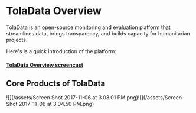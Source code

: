# TolaData Overview

TolaData is an open-source monitoring and evaluation platform that streamlines data, brings transparency, and builds capacity for humanitarian projects.

Here's is a quick introduction of the platform:

#### [**TolaData Overview screencast**](https://youtu.be/3OLfDlK_uhY)

## Core Products of TolaData

![](/assets/Screen Shot 2017-11-06 at 3.03.01 PM.png)![](/assets/Screen Shot 2017-11-06 at 3.04.50 PM.png)



